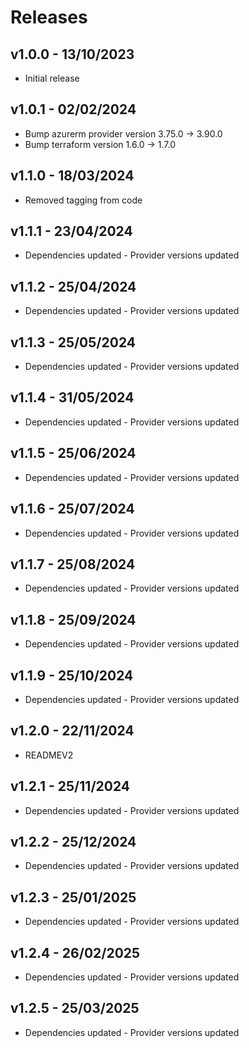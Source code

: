 # Releases

## v1.0.0 - 13/10/2023

* Initial release

## v1.0.1 - 02/02/2024

* Bump azurerm provider version 3.75.0 -> 3.90.0
* Bump terraform version 1.6.0 -> 1.7.0

## v1.1.0 - 18/03/2024

* Removed tagging from code


## v1.1.1 - 23/04/2024

* Dependencies updated - Provider versions updated

## v1.1.2 - 25/04/2024

* Dependencies updated - Provider versions updated

## v1.1.3 - 25/05/2024

* Dependencies updated - Provider versions updated

## v1.1.4 - 31/05/2024

* Dependencies updated - Provider versions updated

## v1.1.5 - 25/06/2024

* Dependencies updated - Provider versions updated

## v1.1.6 - 25/07/2024

* Dependencies updated - Provider versions updated

## v1.1.7 - 25/08/2024

* Dependencies updated - Provider versions updated

## v1.1.8 - 25/09/2024

* Dependencies updated - Provider versions updated

## v1.1.9 - 25/10/2024

* Dependencies updated - Provider versions updated

## v1.2.0 - 22/11/2024

* READMEV2
## v1.2.1 - 25/11/2024

* Dependencies updated - Provider versions updated

## v1.2.2 - 25/12/2024

* Dependencies updated - Provider versions updated

## v1.2.3 - 25/01/2025

* Dependencies updated - Provider versions updated

## v1.2.4 - 26/02/2025

* Dependencies updated - Provider versions updated

## v1.2.5 - 25/03/2025

* Dependencies updated - Provider versions updated
